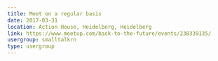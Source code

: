 ```yaml
---
title: Meet on a regular basis
date: 2017-03-31
location: Action House, Heidelberg, Heidelberg
link: https://www.meetup.com/back-to-the-future/events/238339135/
usergroup: smalltalkrn
type: usergroup
---
```

